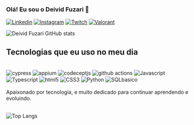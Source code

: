 ### Olá! Eu sou o Deivid Fuzari 👋

[![Linkedin](https://img.shields.io/badge/LinkedIn-0077B5?style=for-the-badge&logo=linkedin&logoColor=white)](https://www.linkedin.com/in/deivid-fuzari-86960026b/)
[![Instagram](https://img.shields.io/badge/Instagram-E4405F?style=for-the-badge&logo=instagram&logoColor=white)](https://www.instagram.com/deivid_fuzari/)
[![Twitch](https://img.shields.io/badge/Twitch-9146FF?style=for-the-badge&logo=twitch&logoColor=white)](https://www.twitch.tv/fuzarifps)
[![Valorant](https://img.shields.io/badge/Riot_Games-D32936?style=for-the-badge&logo=riot-games&logoColor=white)](https://liquipedia.net/valorant/Fuzari)

![Deivid Fuzari GitHub stats](https://github-readme-stats.vercel.app/api?username=deividfuzari&show_icons=true&theme=radical)

## Tecnologias que eu uso no meu dia

<div style="display: inline_block"><br>
    <img align="center" alt="cypress" src="https://img.shields.io/badge/Cypress-17202C?style=for-the-badge&logo=cypress&logoColor=white">
    <img align="center" alt="appium" src="https://img.shields.io/badge/Appium-47226C?style=for-the-badge&logo=appium&logoColor=white">
    <img align="center" alt="codeceptjs" src="https://img.shields.io/badge/CodeceptJS-0F3E2E?style=for-the-badge&logo=codeceptjs&logoColor=white">
    <img align="center" alt="github actions" src="https://img.shields.io/badge/GitHub_Actions-2088FF?style=for-the-badge&logo=githubactions&logoColor=white">
    <img align="center" alt="Javascript" src="https://img.shields.io/badge/JavaScript-F7DF1E?style=for-the-badge&logo=javascript&logoColor=black">
    <img align="center" alt="Typescript" src="https://img.shields.io/badge/TypeScript-007ACC?style=for-the-badge&logo=typescript&logoColor=white">
    <img align="center" alt="html5" src="https://img.shields.io/badge/HTML5-E34F26?style=for-the-badge&logo=html5&logoColor=white">
    <img align="center" alt="CSS3" src="https://img.shields.io/badge/CSS3-1572B6?style=for-the-badge&logo=css3&logoColor=white">
    <img align="center" alt="Python" src="https://img.shields.io/badge/Python-14354C?style=for-the-badge&logo=python&logoColor=white">
    <img align="center" alt="SQLbasico" src="https://img.shields.io/badge/MySQL-00000F?style=for-the-badge&logo=mysql&logoColor=white">
</div>
<br>
Apaixonado por tecnologia, e muito dedicado para continuar aprendendo e evoluindo.

<br>
<br>

![Top Langs](https://github-readme-stats.vercel.app/api/top-langs/?username=deividfuzari&hide_progress=true)
